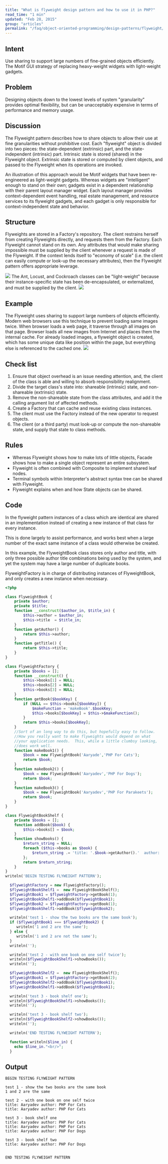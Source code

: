 ```yaml
---
title: "What is flyweight design pattern and how to use it in PHP?"
read_time: "1 min"
updated: "Feb 28, 2015"
group: "articles"
permalink: "/faq/object-oriented-programming/design-patterns/flyweight/"
---
```


## Intent

Use sharing to support large numbers of fine-grained objects efficiently.
The Motif GUI strategy of replacing heavy-weight widgets with light-weight gadgets.

## Problem

Designing objects down to the lowest levels of system "granularity" provides optimal flexibility, but can be unacceptably expensive in terms of performance and memory usage.

## Discussion

The Flyweight pattern describes how to share objects to allow their use at fine granularities without prohibitive cost. Each "flyweight" object is divided into two pieces: the state-dependent (extrinsic) part, and the state-independent (intrinsic) part. Intrinsic state is stored (shared) in the Flyweight object. Extrinsic state is stored or computed by client objects, and passed to the Flyweight when its operations are invoked.

An illustration of this approach would be Motif widgets that have been re-engineered as light-weight gadgets. Whereas widgets are "intelligent" enough to stand on their own; gadgets exist in a dependent relationship with their parent layout manager widget. Each layout manager provides context-dependent event handling, real estate management, and resource services to its flyweight gadgets, and each gadget is only responsible for context-independent state and behavior.

## Structure

Flyweights are stored in a Factory's repository. The client restrains herself from creating Flyweights directly, and requests them from the Factory. Each Flyweight cannot stand on its own. Any attributes that would make sharing impossible must be supplied by the client whenever a request is made of the Flyweight. If the context lends itself to "economy of scale" (i.e. the client can easily compute or look-up the necessary attributes), then the Flyweight pattern offers appropriate leverage.

<img src="https://lh5.googleusercontent.com/-ETHcCJ2--rU/VPFo-93d2jI/AAAAAAAACHc/LrknYYWYF_4/w750-h422-no/Flyweight1-2x.png">
The Ant, Locust, and Cockroach classes can be "light-weight" because their instance-specific state has been de-encapsulated, or externalized, and must be supplied by the client.
<img src="https://lh3.googleusercontent.com/-86miMC6g9Xg/VPFo-sGiulI/AAAAAAAACHg/KMyr64aEwC0/w1025-h725-no/Flyweight_1-2x.png">

## Example

The Flyweight uses sharing to support large numbers of objects efficiently. Modern web browsers use this technique to prevent loading same images twice. When browser loads a web page, it traverse through all images on that page. Browser loads all new images from Internet and places them the internal cache. For already loaded images, a flyweight object is created, which has some unique data like position within the page, but everything else is referenced to the cached one.
<img src="https://lh6.googleusercontent.com/-Qrfht7yFGF4/VPFo-xiiYSI/AAAAAAAACHk/NynJgMZhFI4/w884-h400-no/Flyweight_example1-2x.png">

## Check list

1. Ensure that object overhead is an issue needing attention, and, the client of the class is able and willing to absorb responsibility realignment.
2. Divide the target class's state into: shareable (intrinsic) state, and non-shareable (extrinsic) state.
3. Remove the non-shareable state from the class attributes, and add it the calling argument list of affected methods.
4. Create a Factory that can cache and reuse existing class instances.
5. The client must use the Factory instead of the new operator to request objects.
6. The client (or a third party) must look-up or compute the non-shareable state, and supply that state to class methods.

## Rules

* Whereas Flyweight shows how to make lots of little objects, Facade shows how to make a single object represent an entire subsystem.
* Flyweight is often combined with Composite to implement shared leaf nodes.
* Terminal symbols within Interpreter's abstract syntax tree can be shared with Flyweight.
* Flyweight explains when and how State objects can be shared.

## Code

In the flyweight pattern instances of a class which are identical are shared in an implementation instead of creating a new instance of that class for every instance.

This is done largely to assist performance, and works best when a large number of the exact same instance of a class would otherwise be created.

In this example, the FlyweightBook class stores only author and title, with only three possible author title combinations being used by the system, and yet the system may have a large number of duplicate books.

FlyweightFactory is in charge of distributing instances of FlyweightBook, and only creates a new instance when necessary.

~~~php
<?php

class FlyweightBook {
    private $author;
    private $title;    
    function __construct($author_in, $title_in) {
        $this->author = $author_in;
        $this->title  = $title_in;
    }      
    function getAuthor() {
        return $this->author;
    }    
    function getTitle() {
        return $this->title;
    }
}

class FlyweightFactory {
    private $books = [];     
    function __construct() {
        $this->books[1] = NULL;
        $this->books[2] = NULL;
        $this->books[3] = NULL;
    }  
    function getBook($bookKey) {
        if (NULL == $this->books[$bookKey]) {
            $makeFunction = 'makeBook'.$bookKey;
            $this->books[$bookKey] = $this->$makeFunction();
        }
        return $this->books[$bookKey];
    }    
    //Sort of an long way to do this, but hopefully easy to follow.  
    //How you really want to make flyweights would depend on what
    //your application needs.  This, while a little clumbsy looking,
    //does work well.
    function makeBook1() {
        $book = new FlyweightBook('Aaryade','PHP For Cats');
        return $book;
    }
    function makeBook2() {
        $book = new FlyweightBook('Aaryadev','PHP For Dogs');
        return $book;
    }
    function makeBook3() {
        $book = new FlyweightBook('Aaryadev','PHP For Parakeets');
        return $book;
    }
}

class FlyweightBookShelf {
    private $books = [];
    function addBook($book) {
        $this->books[] = $book;
    }    
    function showBooks() {
        $return_string = NULL;
        foreach ($this->books as $book) {
            $return_string .= 'title: '.$book->getAuthor().'  author: '.$book->getTitle();
        };
        return $return_string;
    }
}
writeln('BEGIN TESTING FLYWEIGHT PATTERN');

  $flyweightFactory = new FlyweightFactory();
  $flyweightBookShelf1 =  new FlyweightBookShelf();
  $flyweightBook1 = $flyweightFactory->getBook(1);
  $flyweightBookShelf1->addBook($flyweightBook1);
  $flyweightBook2 = $flyweightFactory->getBook(1);
  $flyweightBookShelf1->addBook($flyweightBook2);

  writeln('test 1 - show the two books are the same book');
  if ($flyweightBook1 === $flyweightBook2) {
     writeln('1 and 2 are the same');
  } else {
     writeln('1 and 2 are not the same');    
  }
  writeln('');

  writeln('test 2 - with one book on one self twice');
  writeln($flyweightBookShelf1->showBooks());
  writeln('');

  $flyweightBookShelf2 =  new FlyweightBookShelf();
  $flyweightBook1 = $flyweightFactory->getBook(2);  
  $flyweightBookShelf2->addBook($flyweightBook1);
  $flyweightBookShelf1->addBook($flyweightBook1);

  writeln('test 3 - book shelf one');
  writeln($flyweightBookShelf1->showBooks());
  writeln('');

  writeln('test 3 - book shelf two');
  writeln($flyweightBookShelf2->showBooks());
  writeln('');

  writeln('END TESTING FLYWEIGHT PATTERN');

  function writeln($line_in) {
    echo $line_in."<br/>";
  }
~~~

## Output

~~~
BEGIN TESTING FLYWEIGHT PATTERN

test 1 - show the two books are the same book
1 and 2 are the same

test 2 - with one book on one self twice
title: Aaryadev author: PHP For Cats
title: Aaryadev author: PHP For Cats

test 3 - book shelf one
title: Aaryadev author: PHP For Cats
title: Aaryadev author: PHP For Cats
title: Aaryadev author: PHP For Dogs

test 3 - book shelf two
title: Aaryadev author: PHP For Dogs


END TESTING FLYWEIGHT PATTERN
~~~

